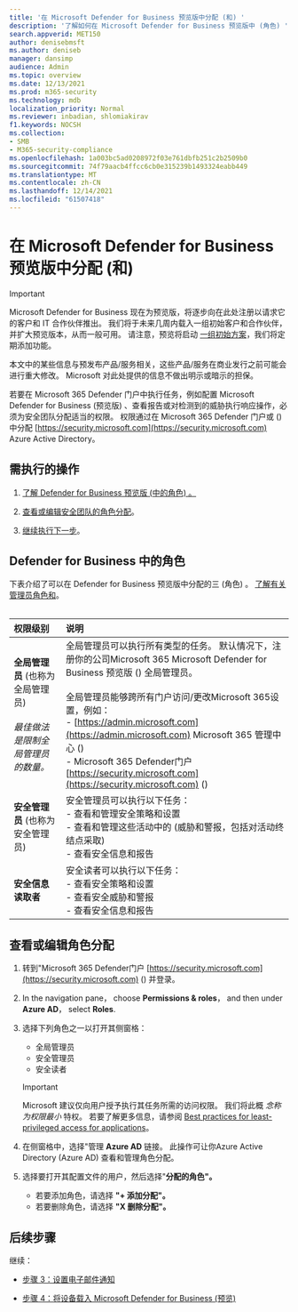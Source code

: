 ```yaml
---
title: '在 Microsoft Defender for Business 预览版中分配 (和) '
description: '了解如何在 Microsoft Defender for Business 预览版中 (角色) '
search.appverid: MET150
author: denisebmsft
ms.author: deniseb
manager: dansimp
audience: Admin
ms.topic: overview
ms.date: 12/13/2021
ms.prod: m365-security
ms.technology: mdb
localization_priority: Normal
ms.reviewer: inbadian, shlomiakirav
f1.keywords: NOCSH
ms.collection:
- SMB
- M365-security-compliance
ms.openlocfilehash: 1a003bc5ad0208972f03e761dbfb251c2b2509b0
ms.sourcegitcommit: 74f79aacb4ffcc6cb0e315239b1493324eabb449
ms.translationtype: MT
ms.contentlocale: zh-CN
ms.lasthandoff: 12/14/2021
ms.locfileid: "61507418"
---
```

# <a name="assign-roles-and-permissions-in-microsoft-defender-for-business-preview"></a>在 Microsoft Defender for Business 预览版中分配 (和) 

> [!IMPORTANT]
> Microsoft Defender for Business 现在为预览版，将逐步向在此处注册以请求[](https://aka.ms/mdb-preview)它的客户和 IT 合作伙伴推出。 我们将于未来几周内载入一组初始客户和合作伙伴，并扩大预览版本，从而一般可用。 请注意，预览将启动 [一组初始方案](mdb-tutorials.md#try-these-preview-scenarios)，我们将定期添加功能。
> 
> 本文中的某些信息与预发布产品/服务相关，这些产品/服务在商业发行之前可能会进行重大修改。 Microsoft 对此处提供的信息不做出明示或暗示的担保。 

若要在 Microsoft 365 Defender 门户中执行任务，例如配置 Microsoft Defender for Business (预览版) 、查看报告或对检测到的威胁执行响应操作，必须为安全团队分配适当的权限。 权限通过在 Microsoft 365 Defender 门户或 () 中分配 [https://security.microsoft.com](https://security.microsoft.com) Azure Active Directory。 [](/azure/active-directory/roles/manage-roles-portal) 

## <a name="what-to-do"></a>需执行的操作

1. [了解 Defender for Business 预览版 (中的角色) 。 ](#roles-in-defender-for-business)

2. [查看或编辑安全团队的角色分配](#view-or-edit-role-assignments)。

3. [继续执行下一步](#next-steps)。

## <a name="roles-in-defender-for-business"></a>Defender for Business 中的角色

下表介绍了可以在 Defender for Business 预览版中分配的三 (角色) 。 [了解有关管理员角色和](../../admin/add-users/about-admin-roles.md)。 <br/><br/>

| 权限级别 | 说明 |
|:---|:---|
| **全局管理员** (也称为全局管理员)  <br/><br/> *最佳做法是限制全局管理员的数量。* | 全局管理员可以执行所有类型的任务。 默认情况下，注册你的公司Microsoft 365 Microsoft Defender for Business 预览版 () 全局管理员。 <br/><br/> 全局管理员能够跨所有门户访问/更改Microsoft 365设置，例如： <br/>- [https://admin.microsoft.com](https://admin.microsoft.com) Microsoft 365 管理中心 ()  <br/>- Microsoft 365 Defender门户 [https://security.microsoft.com](https://security.microsoft.com) ()  |
| **安全管理员** (也称为安全管理员)  | 安全管理员可以执行以下任务： <br/>- 查看和管理安全策略和设置 <br/>- 查看和管理这些活动中的 (威胁和警报，包括对活动终结点采取)  <br/>- 查看安全信息和报告 |
| **安全信息读取者** | 安全读者可以执行以下任务： <br/>- 查看安全策略和设置 <br/>- 查看安全威胁和警报 <br/>- 查看安全信息和报告  |


## <a name="view-or-edit-role-assignments"></a>查看或编辑角色分配

1. 转到"Microsoft 365 Defender门户 [https://security.microsoft.com](https://security.microsoft.com) () 并登录。

2. In the navigation pane， choose **Permissions & roles**， and then under **Azure AD**， select **Roles**.

3. 选择下列角色之一以打开其侧窗格：

   - 全局管理员
   - 安全管理员
   - 安全读者

   > [!IMPORTANT]
   > Microsoft 建议仅向用户授予执行其任务所需的访问权限。 我们将此概 *念称为权限最小* 特权。 若要了解更多信息，请参阅 [Best practices for least-privileged access for applications](/azure/active-directory/develop/secure-least-privileged-access)。 

4. 在侧窗格中，选择"管理 **Azure AD** 链接。 此操作可让你Azure Active Directory (Azure AD) 查看和管理角色分配。

5. 选择要打开其配置文件的用户，然后选择"**分配的角色"。**

   - 若要添加角色，请选择 **"+ 添加分配"。**
   - 若要删除角色，请选择 **"X 删除分配"。** 

## <a name="next-steps"></a>后续步骤

继续：

- [步骤 3：设置电子邮件通知](mdb-email-notifications.md)

- [步骤 4：将设备载入 Microsoft Defender for Business (预览) ](mdb-onboard-devices.md)